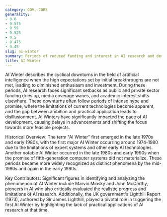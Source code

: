 ```yaml
---
category: GOV, CORE
generality:
- 0.6
- 0.575
- 0.55
- 0.525
- 0.5
- 0.475
- 0.45
slug: ai-winter
summary: Periods of reduced funding and interest in AI research and development, often due to unmet expectations and lack of significant progress.
title: AI Winter
---
```


AI Winter describes the cyclical downturns in the field of artificial intelligence when the high expectations set by initial breakthroughs are not met, leading to diminished enthusiasm and investment. During these periods, AI research faces significant setbacks as public and private sector funding dries up, media coverage wanes, and academic interest shifts elsewhere. These downturns often follow periods of intense hype and promise, where the limitations of current technologies become apparent, and the gap between ambition and practical application leads to disillusionment. AI Winters have significantly impacted the pace of AI development, causing delays in advancements and shifting the focus towards more feasible projects.

Historical Overview: The term "AI Winter" first emerged in the late 1970s and early 1980s, with the first major AI Winter occurring around 1974-1980 due to the limitations of expert systems and other early AI technologies. Another notable AI Winter occurred in the late 1980s and early 1990s when the promise of fifth-generation computer systems did not materialize. These periods became more widely recognized as distinct phenomena by the mid-1980s and again in the early 1990s.

Key Contributors: Significant figures in identifying and analyzing the phenomenon of AI Winter include Marvin Minsky and John McCarthy, pioneers in AI who also critically evaluated the realistic progress and limitations of AI research. Additionally, the UK government's Lighthill Report (1973), authored by Sir James Lighthill, played a pivotal role in triggering the first AI Winter by highlighting the lack of practical applications of AI research at that time.